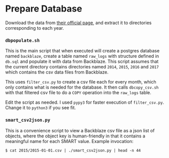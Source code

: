 # Prepare Database

Download the data from [their official page][backblaze], and extract it to
directories corresponding to each year.

[backblaze]: https://www.backblaze.com/b2/hard-drive-test-data.html

### `dbpopulate.sh`

This is the main script that when executed will create a postgres database
named `backblaze`, create a table named `raw_logs` with structure defined in
`db.sql` and populate it with data from Backblaze. This script assumes that the
current directory contains directories named `2014`, `2015`, `2016` and `2017`
which contains the csv data files from Backblaze.

This uses `filter_csv.py` to create a csv file each for every month, which only
contains what is needed for the database. It then calls `dbcopy_csv.sh` with
that filtered csv file to do a `COPY` operation into the `raw_logs` table.

Edit the script as needed. I used `pypy3` for faster execution of
`filter_csv.py`. Change it to `python3` if you see fit.

### `smart_csv2json.py`

This is a convenience script to view a Backblaze csv file as a json list of
objects, where the object key is human-friendly in that it contains a
meaningful name for each SMART value. Example invocation:

    $ cat 2015/2015-01-01.csv | ./smart_csv2json.py | head -n 44
